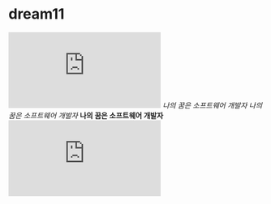 # dream11

![photo](http://www.newsen.com/news_view.php?uid=201602260938101110)
*나의 꿈은 소프트웨어 개발자*
_나의 꿈은 소프트웨어 개발자_
**나의 꿈은 소프트웨어 개발자**
[![photo](http://www.newsen.com/news_view.php?uid=201602260938101110)](https://youtu.be/Y4A7XTL_Xrg)
